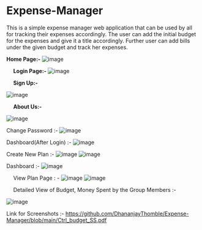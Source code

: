 # Expense-Manager
This is a simple expense manager web application that can be used by all for tracking their expenses accordingly. 
The user can add the initial budget for the expenses and give it a title accordingly.
Further user can add bills under the given budget and track her expenses.

<b>Home Page:-</b>
![image](https://user-images.githubusercontent.com/41919659/168827849-4c5b383a-82ee-4069-9557-81f90610bbf8.png)

 
<b>Login Page:-</b>
![image](https://user-images.githubusercontent.com/41919659/168827872-8c98bb59-01a1-4eb5-bba7-2d583c67b61a.png)

 
 
<b>Sign Up:-</b>

 
![image](https://user-images.githubusercontent.com/41919659/168827907-42ba061e-73e0-4851-be43-0559739c348d.png)

 
<b>About Us:-</b>

 ![image](https://user-images.githubusercontent.com/41919659/168828575-e46d28ee-f62d-43e8-bd9f-812783bcf7e6.png)

 
Change Password :-
![image](https://user-images.githubusercontent.com/41919659/168832865-86a50300-18ff-4059-a2e1-ce4d0200eac6.png)



Dashboard(After Login) :- 
![image](https://user-images.githubusercontent.com/41919659/168833136-9e802a29-51ca-46b0-9025-085065281d19.png)

Create New Plan :- 
![image](https://user-images.githubusercontent.com/41919659/168845908-7880bb50-241a-4fa9-8944-9fc093e2db4b.png)
![image](https://user-images.githubusercontent.com/41919659/168845951-0e2aa4c8-edc3-4f41-91f4-9be1b4cb77da.png)

Dashboard :- 
![image](https://user-images.githubusercontent.com/41919659/168846012-98cf8228-664c-4f69-b425-2b4098507bb0.png)

 
 
View Plan Page : -
![image](https://user-images.githubusercontent.com/41919659/168833958-a22fd484-d682-41a4-98e5-a517347cd7fa.png)
![image](https://user-images.githubusercontent.com/41919659/168833475-430f49b1-99a9-4f2c-b1d5-20751fb2e21b.png)


 
 
Detailed View of Budget, Money Spent by the Group Members :- 
 
![image](https://user-images.githubusercontent.com/41919659/168834096-90be5198-0319-4a18-98b7-29e8ded101ce.png)



Link for Screenshots :- https://github.com/DhananjayThomble/Expense-Manager/blob/main/Ctrl_budget_SS.pdf
